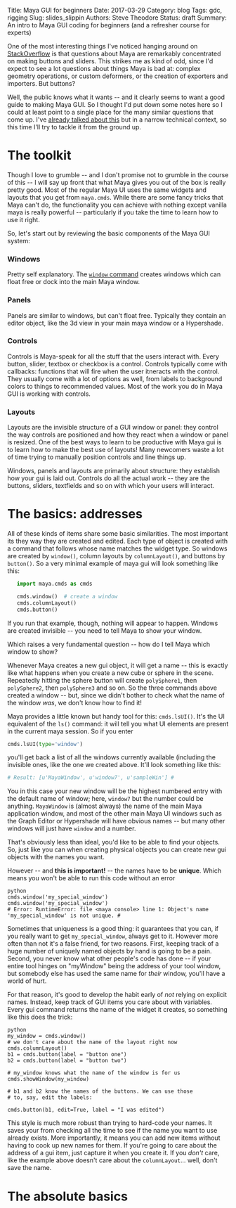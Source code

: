 Title: Maya GUI for beginners
Date: 2017-03-29
Category: blog
Tags: gdc, rigging
Slug: slides_slippin
Authors: Steve Theodore
Status: draft 
Summary: An intro to Maya GUI coding for beginners (and a refresher course for experts)

One of the most interesting things I've noticed hanging around on [StackOverflow](http://stackoverflow.com/users/1936075/theodox) is that questions about Maya are remarkably concentrated on making buttons and sliders. This strikes me as kind of odd, since I'd expect to see a lot questions about things Maya is bad at: complex geometry operations, or custom deformers, or the creation of exporters and importers.  But buttons? 

Well, the public knows what it wants -- and it clearly seems to want a good guide to making Maya GUI. So I thought I'd put down some notes here so I could at least point to a single place for the many similar questions that come up. I've [already talked about this](2014/Maya_callbacks_cheat_sheet) but in a narrow technical context, so this time I'll try to tackle it from the ground up.

# The toolkit

Though I love to grumble -- and I don't promise not to grumble in the course of this -- I will say up front that what Maya gives you out of the box is really pretty good. Most of the regular Maya UI uses the same widgets and layouts that you get from `maya.cmds`. While there are some fancy tricks that Maya can't do, the functionality you can achieve with nothing except vanilla maya is really powerful -- particularly if you take the time to learn how to use it right.

So, let's start out by reviewing the basic components of the Maya GUI system:

### Windows
Pretty self explanatory. The [`window` command](https://help.autodesk.com/cloudhelp/2016/CHS/Maya-Tech-Docs/CommandsPython/window.html) creates windows which can float free or dock into the main Maya window.

### Panels 
Panels are similar to windows, but can't float free. Typically they contain an editor object, like the 3d view in your main maya window or a Hypershade. 

### Controls
Controls is Maya-speak for all the stuff that the users interact with. Every button, slider, textbox or checkbox is a control.  Controls typically come with callbacks: functions that will fire when the user itneracts with the control. They usually come with a lot of options as well, from labels to background colors to things to recommended values.  Most of the work you do in Maya GUI is working with controls.

### Layouts
Layouts are the invisible structure of a GUI window or panel: they control the way controls are positioned and how they react when a window or panel is resized. One of the best ways to learn to be productive with Maya gui is to learn how to make the best use of layouts! Many newcomers waste a lot of time trying to manually position controls and line things up.

Windows, panels and layouts are primarily about structure: they establish how your gui is laid out.  Controls do all the actual work -- they are the buttons, sliders, textfields and so on with which your users will interact. 

# The basics: addresses

All of these kinds of items share some basic similarities. The most important its they way they are created and edited.  Each type of object is created with a command that follows whose name matches the widget type. So windows are created by `window()`, column layouts by `columnLayout()`, and buttons by `button()`.  So a very minimal example of maya gui will look something like this:

```python
   import maya.cmds as cmds 

   cmds.window()  # create a window
   cmds.columnLayout()
   cmds.button()
```

If you run that example, though, nothing will appear to happen. Windows are created invisible -- you need to tell Maya to show your window. 

Which raises a very fundamental question -- how do I tell Maya which window to show? 

Whenever Maya creates a new gui object, it will get a name -- this is exactly like what happens when you create a new cube or sphere in the scene.  Repeatedly hitting the sphere button will create `polySphere1`, then `polySphere2`, then `polySphere3` and so on. So the three commands above created a window -- but, since we didn't bother to check what the name of the window _was_, we don't know how to find it!

Maya provides a little known but handy tool for this: `cmds.lsUI()`.  It's the UI equivalent of the `ls()` command: it will tell you what UI elements are present in the current maya session. So if you enter

```python
cmds.lsUI(type='window')
```

you'll get back a list of all the windows currently available (including the invisible ones, like the one we created above.  It'll look something like this:

```python
# Result: [u'MayaWindow', u'window7', u'sampleWin'] # 
```

You in this case your new window will be the highest numbered entry with the default name of window; here, `window7` but the number could be anything.  `MayaWindow` is (almost always) the name of the main Maya application window, and most of the other main Maya UI windows such as the Graph Editor or Hypershade will have obvious names -- but many other windows will just have `window` and a number.  

That's obviously less than ideal, you'd like to be able to find your objects.  So, just like you can when creating physical objects you can create new gui objects with the names you want.

However -- and **this is important!** -- the names have to be **unique**.  Which means you won't be able to run this code without an error

```
python
cmds.window('my_special_window')
cmds.window('my_special_window')
# Error: RuntimeError: file <maya console> line 1: Object's name 'my_special_window' is not unique. # 
```

Sometimes that uniqueness is a good thing: it guarantees that you can, if you really want to get `my_special_window`, always get to it.  However more often than not it's a false friend, for two reasons.  First, keeping track of a huge number of uniquely named objects by hand is going to be a pain.  Second, you never know what other people's code has done -- if your entire tool hinges on "myWindow" being the address of your tool window, but  somebody else has used the same name for _their_ window, you'll have a world of hurt.

For that reason, it's good to develop the habit early of _not_ relying on explicit names. Instead,  keep track of GUI items you care about with variables.  Every gui command returns the name of the widget it creates, so something like this does the trick:

```
python
my_window = cmds.window()
# we don't care about the name of the layout right now
cmds.columnLayout()
b1 = cmds.button(label = "button one")
b2 = cmds.button(label = "button two")

# my_window knows what the name of the window is for us
cmds.showWindow(my_window)

# b1 and b2 know the names of the buttons. We can use those
# to, say, edit the labels:
    
cmds.button(b1, edit=True, label = "I was edited")
```

This style is much more robust than trying to hard-code your names. It saves your from checking all the time to see if the name you want to use already exists. More importantly, it means you can add new items without having to cook up new names for them. If you're going to care about the address of a gui item, just capture it when you create it.  If you _don't_ care, like the example above doesn't care about the `columnLayout`... well, don't save the name.

# The absolute basics

